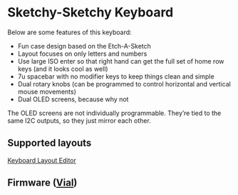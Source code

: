 # Sketchy-Sketchy Keyboard

Below are some features of this keyboard:

* Fun case design based on the Etch-A-Sketch
* Layout focuses on only letters and numbers
* Use large ISO enter so that right hand can get the full set of home row keys (and it looks cool as well)
* 7u spacebar with no modifier keys to keep things clean and simple
* Dual rotary knobs (can be programmed to control horizontal and vertical mouse movements)
* Dual OLED screens, because why not

The OLED screens are not individually programmable. They’re tied to the same I2C outputs, so they just mirror each other.

## Supported layouts
[Keyboard Layout Editor](http://www.keyboard-layout-editor.com/#/gists/60673d2fd57cbc973ed444a9bf7b8208)

## Firmware ([Vial](https://get.vial.today))